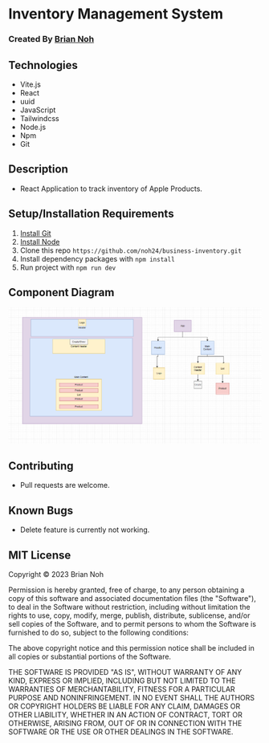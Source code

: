 # Inventory Management System

### Created By [Brian Noh](https://github.com/noh24/)

## Technologies
* Vite.js
* React
* uuid
* JavaScript
* Tailwindcss
* Node.js
* Npm
* Git

## Description 
* React Application to track inventory of Apple Products.

## Setup/Installation Requirements
1. [Install Git](https://docs.github.com/en/get-started/quickstart/set-up-git)
2. [Install Node](https://nodejs.org/en/download/)
2. Clone this repo `https://github.com/noh24/business-inventory.git`
3. Install dependency packages with `npm install`
4. Run project with `npm run dev`

## Component Diagram
<img  src="./src/assets/component-diagram-tree.png">

## Contributing
* Pull requests are welcome.

## Known Bugs
* Delete feature is currently not working.

## MIT License
Copyright © 2023 Brian Noh  

Permission is hereby granted, free of charge, to any person obtaining a copy of this software and associated documentation files (the "Software"), to deal in the Software without restriction, including without limitation the rights to use, copy, modify, merge, publish, distribute, sublicense, and/or sell copies of the Software, and to permit persons to whom the Software is furnished to do so, subject to the following conditions:

The above copyright notice and this permission notice shall be included in all copies or substantial portions of the Software.

THE SOFTWARE IS PROVIDED "AS IS", WITHOUT WARRANTY OF ANY KIND, EXPRESS OR IMPLIED, INCLUDING BUT NOT LIMITED TO THE WARRANTIES OF MERCHANTABILITY, FITNESS FOR A PARTICULAR PURPOSE AND NONINFRINGEMENT. IN NO EVENT SHALL THE AUTHORS OR COPYRIGHT HOLDERS BE LIABLE FOR ANY CLAIM, DAMAGES OR OTHER LIABILITY, WHETHER IN AN ACTION OF CONTRACT, TORT OR OTHERWISE, ARISING FROM, OUT OF OR IN CONNECTION WITH THE SOFTWARE OR THE USE OR OTHER DEALINGS IN THE SOFTWARE.
